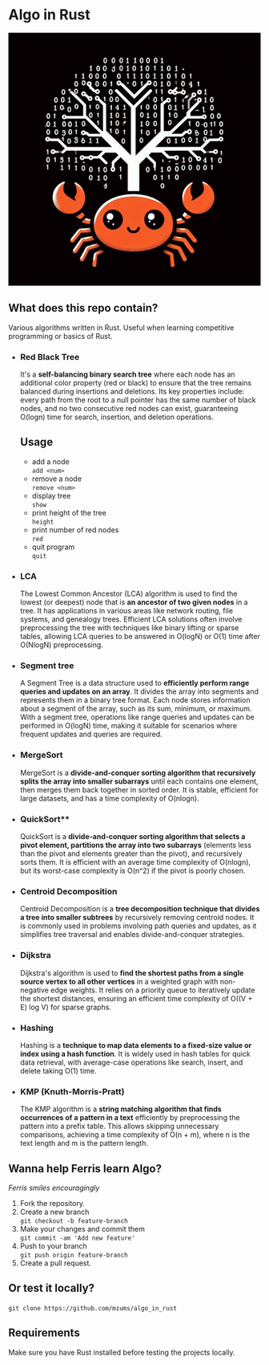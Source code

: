 # Algo in Rust

![alt text](image.png)

## What does this repo contain?
Various algorithms written in Rust. Useful when learning competitive programming or basics of Rust.
- ### **Red Black Tree**
    It's a **self-balancing binary search tree** where each node has an additional color property (red or black) to ensure that the tree remains balanced during insertions and deletions. Its key properties include: every path from the root to a null pointer has the same number of black nodes, and no two consecutive red nodes can exist, guaranteeing O(log⁡n) time for search, insertion, and deletion operations.

    ## Usage
    - add a node  
        ```add <num>```
    - remove a node  
        ```remove <num>```
    - display tree   
        ```show```
    - print height of the tree  
        ```height```
    - print number of red nodes  
        ```red```
    - quit program  
        ```quit```
- ### **LCA**
    The Lowest Common Ancestor (LCA) algorithm is used to find the lowest (or deepest) node that is **an ancestor of two given nodes** in a tree. It has applications in various areas like network routing, file systems, and genealogy trees. Efficient LCA solutions often involve preprocessing the tree with techniques like binary lifting or sparse tables, allowing LCA queries to be answered in O(log⁡N) or O(1) time after O(Nlog⁡N) preprocessing.
- ### **Segment tree**
    A Segment Tree is a data structure used to **efficiently perform range queries and updates on an array**. It divides the array into segments and represents them in a binary tree format. Each node stores information about a segment of the array, such as its sum, minimum, or maximum. With a segment tree, operations like range queries and updates can be performed in O(log⁡N) time, making it suitable for scenarios where frequent updates and queries are required.
- ### **MergeSort**
    MergeSort is a **divide-and-conquer sorting algorithm that recursively splits the array into smaller subarrays** until each contains one element, then merges them back together in sorted order. It is stable, efficient for large datasets, and has a time complexity of O(nlog⁡n).
- ### QuickSort**
    QuickSort is a **divide-and-conquer sorting algorithm that selects a pivot element, partitions the array into two subarrays** (elements less than the pivot and elements greater than the pivot), and recursively sorts them. It is efficient with an average time complexity of O(nlog⁡n), but its worst-case complexity is O(n^2) if the pivot is poorly chosen.
- ### **Centroid Decomposition**  
    Centroid Decomposition is a **tree decomposition technique that divides a tree into smaller subtrees** by recursively removing centroid nodes. It is commonly used in problems involving path queries and updates, as it simplifies tree traversal and enables divide-and-conquer strategies.  
- ### **Dijkstra**  
    Dijkstra's algorithm is used to **find the shortest paths from a single source vertex to all other vertices** in a weighted graph with non-negative edge weights. It relies on a priority queue to iteratively update the shortest distances, ensuring an efficient time complexity of O((V + E) log V) for sparse graphs.  
- ### **Hashing**  
    Hashing is a **technique to map data elements to a fixed-size value or index using a hash function**. It is widely used in hash tables for quick data retrieval, with average-case operations like search, insert, and delete taking O(1) time.  
- ### **KMP (Knuth-Morris-Pratt)**  
    The KMP algorithm is a **string matching algorithm that finds occurrences of a pattern in a text** efficiently by preprocessing the pattern into a prefix table. This allows skipping unnecessary comparisons, achieving a time complexity of O(n + m), where n is the text length and m is the pattern length.  

## Wanna help Ferris learn Algo?
*Ferris smiles encouragingly*
1. Fork the repository.
2. Create a new branch  
    ```git checkout -b feature-branch```
3. Make your changes and commit them  
    ```git commit -am 'Add new feature'```
4. Push to your branch  
    ```git push origin feature-branch```
5. Create a pull request.

## Or test it locally?
```git clone https://github.com/mzums/algo_in_rust```

## Requirements
Make sure you have Rust installed before testing the projects locally.
